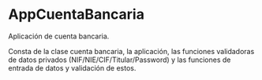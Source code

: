 # AppCuentaBancaria
Aplicación de cuenta bancaria.

Consta de la clase cuenta bancaria, la aplicación, las funciones validadoras de datos privados (NIF/NIE/CIF/Titular/Password)
y las funciones de entrada de datos y validación de estos.

